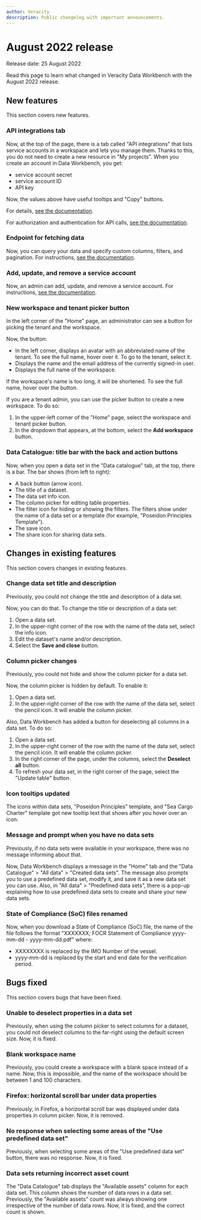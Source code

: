 ```yaml
---
author: Veracity
description: Public changelog with important announcements.
---
```

# August 2022 release
Release date: 25 August 2022

Read this page to learn what changed in Veracity Data Workbench with the August 2022 release.

## New features
This section covers new features.

### API integrations tab
Now, at the top of the page, there is a tab called "API integrations" that lists service accounts in a workspace and lets you manage them. Thanks to this, you do not need to create a new resource in "My projects".
When you create an account in Data Workbench, you get:
* service account secret
* service account ID
* API key

Now, the values above have useful tooltips and "Copy" buttons.

For details, [see the documentation](apiintegrations.md).

For authorization and authentication for API calls, [see the documentation](authentication.md).

### Endpoint for fetching data

Now, you can query your data and specify custom columns, filters, and pagination. For instructions, [see the documentation](https://developer.veracity.com/docs/section/dataworkbench/apiendpoints#data-sets-endpoints).

### Add, update, and remove a service account
Now, an admin can add, update, and remove a service account. For instructions, [see the documentation](usermanagement.md).

### New workspace and tenant picker button
In the left corner of the "Home" page, an administrator can see a button for picking the tenant and the workspace.

Now, the button:
* In the left corner, displays an avatar with an abbreviated name of the tenant. To see the full name, hover over it. To go to the tenant, select it.
* Displays the name and the email address of the currently signed-in user.
* Displays the full name of the workspace.

If the workspace's name is too long, it will be shortened. To see the full name, hover over the button.

If you are a tenant admin, you can use the picker button to create a new workspace. To do so:
1. In the upper-left corner of the "Home" page, select the workspace and tenant picker button.
2. In the dropdown that appears, at the bottom, select the **Add workspace** button.

### Data Catalogue: title bar with the back and action buttons

Now, when you open a data set in the "Data catalogue" tab,  at the top, there is a bar. The bar shows (from left to right):
* A back button (arrow icon).
* The title of a dataset.
* The data set info icon.
* The column picker for editing table properties.
* The filter icon for hiding or showing the filters. The filters show under the name of a data set or a template (for example, "Poseidon Principles Template").
* The save icon.
* The share icon for sharing data sets.

## Changes in existing features
This section covers changes in existing features.

### Change data set title and description
Previously, you could not change the title and description of a data set. 

Now, you can do that. To change the title or description of a data set:
1. Open a data set.
2. In the upper-right corner of the row with the name of the data set, select the info icon.
3. Edit the dataset's name and/or description.
4. Select the **Save and close** button.

### Column picker changes
Previously, you could not hide and show the column picker for a data set.

Now, the column picker is hidden by default. To enable it:
1. Open a data set.
2. In the upper-right corner of the row with the name of the data set, select the pencil icon. It will enable the column picker.

Also, Data Workbench has added a button for deselecting all columns in a data set. To do so:
1. Open a data set.
2. In the upper-right corner of the row with the name of the data set, select the pencil icon. It will enable the column picker.
3. In the right corner of the page, under the columns, select the **Deselect all** button.
4. To refresh your data set, in the right corner of the page, select the "Update table" button.

### Icon tooltips updated

The icons within data sets, "Poseidon Principles" template, and "Sea Cargo Charter" template got new tooltip text that shows after you hover over an icon.

### Message and prompt when you have no data sets
Previously, if no data sets were available in your workspace, there was no message informing about that. 

Now, Data Workbench displays a message in the "Home" tab and the "Data Catalogue" > "All data" > "Created data sets". The message also prompts you to use a predefined data set, modify it, and save it as a new data set you can use. Also, in "All data" > "Predefined data sets", there is a pop-up explaining how to use predefined data sets to create and share your new data sets.

### State of Compliance (SoC) files renamed

Now, when you download a State of Compliance (SoC) file, the name of the file follows the format "XXXXXXX; FOCR Statement of Compliance yyyy-mm-dd - yyyy-mm-dd.pdf" where:
* XXXXXXXX is replaced by the IMO Number of the vessel.
* yyyy-mm-dd is replaced by the start and end date for the verification period.

## Bugs fixed
This section covers bugs that have been fixed.

### Unable to deselect properties in a data set
Previously, when using the column picker to select columns for a dataset, you could not deselect columns to the far-right using the default screen size. Now, it is fixed.

### Blank workspace name
Previously, you could create a workspace with a blank space instead of a name. Now, this is impossible, and the name of the workspace should be between 1 and 100 characters.

### Firefox: horizontal scroll bar under data properties
Previously, in Firefox, a horizontal scroll bar was displayed under data properties in column picker. Now, it is removed.

### No response when selecting some areas of the "Use predefined data set"
Previously, when selecting some areas of the "Use predefined data set" button, there was no response. Now, it is fixed.

### Data sets returning incorrect asset count
The "Data Catalogue" tab displays the "Available assets" column for each data set. This column shows the number of data rows in a data set. Previously, the "Available assets" count was always showing one irrespective of the number of data rows. Now, it is fixed, and the correct count is shown.
